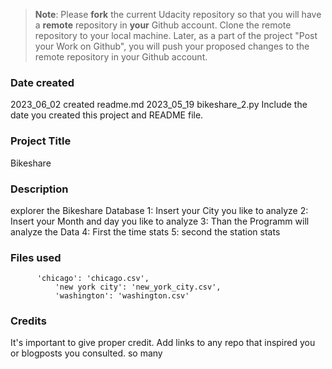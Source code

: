 >**Note**: Please **fork** the current Udacity repository so that you will have a **remote** repository in **your** Github account. Clone the remote repository to your local machine. Later, as a part of the project "Post your Work on Github", you will push your proposed changes to the remote repository in your Github account.

### Date created
2023_06_02 created readme.md
2023_05_19 bikeshare_2.py
Include the date you created this project and README file.

### Project Title
Bikeshare

### Description
explorer the Bikeshare Database
1: Insert your City you like to analyze
2: Insert your Month and day you like to analyze
3: Than the Programm will analyze the Data
4: First the time stats
5: second the station stats

### Files used
	      'chicago': 'chicago.csv',
              'new york city': 'new_york_city.csv',
              'washington': 'washington.csv'

### Credits
It's important to give proper credit. Add links to any repo that inspired you or blogposts you consulted.
so many

